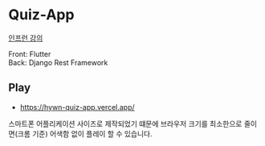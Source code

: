 # Quiz-App
[인프런 강의](https://www.inflearn.com/course/플러터-장고-퀴즈앱-서버-풀스택)

Front: Flutter  
Back: Django Rest Framework

## Play
- https://hywn-quiz-app.vercel.app/

스마트폰 어플리케이션 사이즈로 제작되었기 떄문에 브라우저 크기를 최소한으로 줄이면(크롬 기준) 어색함 없이 플레이 할 수 있습니다. 
